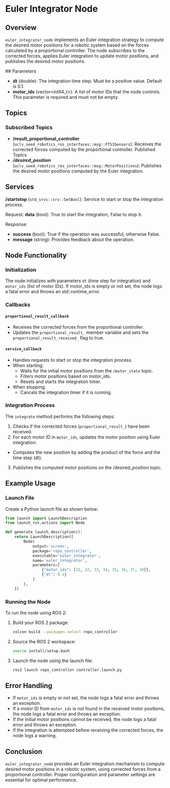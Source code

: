 # Euler Integrator Node

## Overview

`euler_integrator_node` implements an Euler integration strategy to compute the desired motor positions for a robotic system based on the forces calculated by a proportional controller. The node subscribes to the corrected forces, applies Euler integration to update motor positions, and publishes the desired motor positions.

## Parameters

- **dt** (double): The integration time step. Must be a positive value. Default is 0.1.
- **motor_ids** (vector<int64_t>): A list of motor IDs that the node controls. This parameter is required and must not be empty.

## Topics

### Subscribed Topics
- **/result_proportional_controller** (`uclv_seed_robotics_ros_interfaces::msg::FTS3Sensors`): Receives the corrected forces computed by the proportional controller.
Published Topics
- ***/desired_position*** (`uclv_seed_robotics_ros_interfaces::msg::MotorPositions`): Publishes the desired motor positions computed by the Euler integration.

## Services

**/startstop** (`std_srvs::srv::SetBool`): Service to start or stop the integration process.

Request:
**data** (bool): True to start the integration, False to stop it.

Response:
- **success** (bool): True if the operation was successful, otherwise False.
- **message** (string): Provides feedback about the operation.
  
## Node Functionality

### Initialization
The node initializes with parameters `dt` (time step for integration) and `motor_ids` (list of motor IDs).
If motor_ids is empty or not set, the node logs a fatal error and throws an std::runtime_error.

### Callbacks

#### `proportional_result_callback`
- Receives the corrected forces from the proportional controller.
- Updates the `proportional_result_` member variable and sets the `proportional_result_received_` flag to true.
  
#### `service_callback`

- Handles requests to start or stop the integration process.
- When starting:
  - Waits for the initial motor positions from the `/motor_state` topic.
  - Filters motor positions based on motor_ids.
  - Resets and starts the integration timer.
- When stopping:
  - Cancels the integration timer if it is running.
 
### Integration Process
The `integrate` method performs the following steps:
1. Checks if the corrected forces (`proportional_result_`) have been received.
2. For each motor ID in `motor_ids`, updates the motor position using Euler integration:
  - Computes the new position by adding the product of the force and the time step (dt).
3. Publishes the computed motor positions on the /desired_position topic.


## Example Usage

### Launch File
Create a Python launch file as shown below:
```python
from launch import LaunchDescription
from launch_ros.actions import Node

def generate_launch_description():
    return LaunchDescription([
        Node(
            output='screen',
            package='repo_controller',
            executable='euler_integrator',
            name='euler_integrator',
            parameters=[
                {"motor_ids": [31, 32, 33, 34, 35, 36, 37, 38]},
                {"dt": 0.1}
            ]
        ),
    ])
```

### Running the Node
To run the node using ROS 2:

1. Build your ROS 2 package:
    ```bash
    colcon build --packages-select repo_controller
    ```

2. Source the ROS 2 workspace:
    ```bash
    source install/setup.bash
    ```

3. Launch the node using the launch file:
    ```bash
    ros2 launch repo_controller controller.launch.py
    ```


## Error Handling
- If `motor_ids` is empty or not set, the node logs a fatal error and throws an exception.
- If a motor ID from `motor_ids` is not found in the received motor positions, the node logs a fatal error and throws an exception.
- If the initial motor positions cannot be received, the node logs a fatal error and throws an exception.
- If the integration is attempted before receiving the corrected forces, the node logs a warning.

## Conclusion
`euler_integrator_node` provides an Euler integration mechanism to compute desired motor positions in a robotic system, using corrected forces from a proportional controller. Proper configuration and parameter settings are essential for optimal performance.
